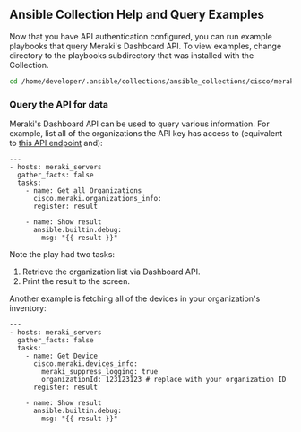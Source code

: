 ## Ansible Collection Help and Query Examples

Now that you have API authentication configured, you can run example playbooks that query Meraki's Dashboard API. To view examples, change directory to the playbooks subdirectory that was installed with the Collection.

```bash
cd /home/developer/.ansible/collections/ansible_collections/cisco/meraki/playbooks
```

### Query the API for data

Meraki's Dashboard API can be used to query various information. For example, list all of the organizations the API key has access to (equivalent to [this API endpoint](https://developer.cisco.com/meraki/api-v1/get-organizations/) and):

```
---
- hosts: meraki_servers
  gather_facts: false
  tasks:
    - name: Get all Organizations
      cisco.meraki.organizations_info:
      register: result

    - name: Show result
      ansible.builtin.debug:
        msg: "{{ result }}"
```
Note the play had two tasks:
1. Retrieve the organization list via Dashboard API.
2. Print the result to the screen.

Another example is fetching all of the devices in your organization's inventory:
```
---
- hosts: meraki_servers
  gather_facts: false
  tasks:
    - name: Get Device
      cisco.meraki.devices_info:
        meraki_suppress_logging: true
        organizationId: 123123123 # replace with your organization ID
      register: result

    - name: Show result
      ansible.builtin.debug:
        msg: "{{ result }}"
```